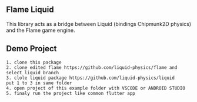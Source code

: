 ## Flame Liquid

This library acts as a bridge between Liquid (bindings Chipmunk2D physics) and the Flame game engine.

## Demo Project

```
1. clone this package
2. clone edited flame https://github.com/liquid-physics/flame and select liquid branch
3. clole liquid package https://github.com/liquid-physics/liquid
put 1 to 3 in same folder
4. open project of this example folder with VSCODE or ANDROID STUDIO
5. finaly run the project like common flutter app
```
